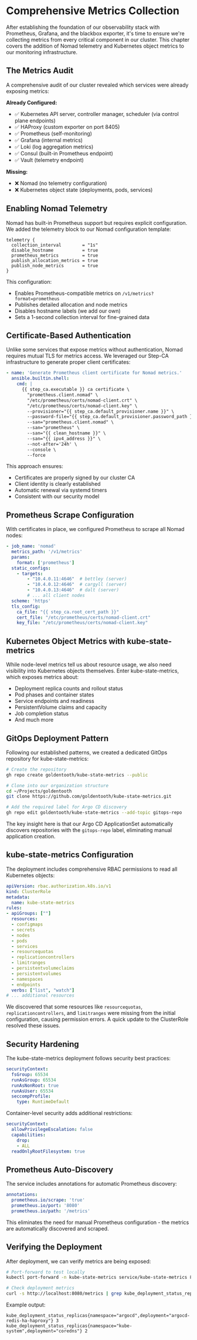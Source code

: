 # Comprehensive Metrics Collection

After establishing the foundation of our observability stack with Prometheus, Grafana, and the blackbox exporter, it's time to ensure we're collecting metrics from every critical component in our cluster. This chapter covers the addition of Nomad telemetry and Kubernetes object metrics to our monitoring infrastructure.

## The Metrics Audit

A comprehensive audit of our cluster revealed which services were already exposing metrics:

**Already Configured:**
- ✅ Kubernetes API server, controller manager, scheduler (via control plane endpoints)
- ✅ HAProxy (custom exporter on port 8405)
- ✅ Prometheus (self-monitoring)
- ✅ Grafana (internal metrics)
- ✅ Loki (log aggregation metrics)
- ✅ Consul (built-in Prometheus endpoint)
- ✅ Vault (telemetry endpoint)

**Missing:**
- ❌ Nomad (no telemetry configuration)
- ❌ Kubernetes object state (deployments, pods, services)

## Enabling Nomad Telemetry

Nomad has built-in Prometheus support but requires explicit configuration. We added the telemetry block to our Nomad configuration template:

```hcl
telemetry {
  collection_interval        = "1s"
  disable_hostname           = true
  prometheus_metrics         = true
  publish_allocation_metrics = true
  publish_node_metrics       = true
}
```

This configuration:
- Enables Prometheus-compatible metrics on `/v1/metrics?format=prometheus`
- Publishes detailed allocation and node metrics
- Disables hostname labels (we add our own)
- Sets a 1-second collection interval for fine-grained data

## Certificate-Based Authentication

Unlike some services that expose metrics without authentication, Nomad requires mutual TLS for metrics access. We leveraged our Step-CA infrastructure to generate proper client certificates:

```yaml
- name: 'Generate Prometheus client certificate for Nomad metrics.'
  ansible.builtin.shell:
    cmd: |
      {{ step_ca.executable }} ca certificate \
        "prometheus.client.nomad" \
        "/etc/prometheus/certs/nomad-client.crt" \
        "/etc/prometheus/certs/nomad-client.key" \
        --provisioner="{{ step_ca.default_provisioner.name }}" \
        --password-file="{{ step_ca.default_provisioner.password_path }}" \
        --san="prometheus.client.nomad" \
        --san="prometheus" \
        --san="{{ clean_hostname }}" \
        --san="{{ ipv4_address }}" \
        --not-after='24h' \
        --console \
        --force
```

This approach ensures:
- Certificates are properly signed by our cluster CA
- Client identity is clearly established
- Automatic renewal via systemd timers
- Consistent with our security model

## Prometheus Scrape Configuration

With certificates in place, we configured Prometheus to scrape all Nomad nodes:

```yaml
- job_name: 'nomad'
  metrics_path: '/v1/metrics'
  params:
    format: ['prometheus']
  static_configs:
    - targets:
        - "10.4.0.11:4646"  # bettley (server)
        - "10.4.0.12:4646"  # cargyll (server)
        - "10.4.0.13:4646"  # dalt (server)
        # ... all client nodes
  scheme: 'https'
  tls_config:
    ca_file: "{{ step_ca.root_cert_path }}"
    cert_file: "/etc/prometheus/certs/nomad-client.crt"
    key_file: "/etc/prometheus/certs/nomad-client.key"
```

## Kubernetes Object Metrics with kube-state-metrics

While node-level metrics tell us about resource usage, we also need visibility into Kubernetes objects themselves. Enter kube-state-metrics, which exposes metrics about:

- Deployment replica counts and rollout status
- Pod phases and container states
- Service endpoints and readiness
- PersistentVolume claims and capacity
- Job completion status
- And much more

## GitOps Deployment Pattern

Following our established patterns, we created a dedicated GitOps repository for kube-state-metrics:

```bash
# Create the repository
gh repo create goldentooth/kube-state-metrics --public

# Clone into our organization structure
cd ~/Projects/goldentooth
git clone https://github.com/goldentooth/kube-state-metrics.git

# Add the required label for Argo CD discovery
gh repo edit goldentooth/kube-state-metrics --add-topic gitops-repo
```

The key insight here is that our Argo CD ApplicationSet automatically discovers repositories with the `gitops-repo` label, eliminating manual application creation.

## kube-state-metrics Configuration

The deployment includes comprehensive RBAC permissions to read all Kubernetes objects:

```yaml
apiVersion: rbac.authorization.k8s.io/v1
kind: ClusterRole
metadata:
  name: kube-state-metrics
rules:
- apiGroups: [""]
  resources:
  - configmaps
  - secrets
  - nodes
  - pods
  - services
  - resourcequotas
  - replicationcontrollers
  - limitranges
  - persistentvolumeclaims
  - persistentvolumes
  - namespaces
  - endpoints
  verbs: ["list", "watch"]
# ... additional resources
```

We discovered that some resources like `resourcequotas`, `replicationcontrollers`, and `limitranges` were missing from the initial configuration, causing permission errors. A quick update to the ClusterRole resolved these issues.

## Security Hardening

The kube-state-metrics deployment follows security best practices:

```yaml
securityContext:
  fsGroup: 65534
  runAsGroup: 65534
  runAsNonRoot: true
  runAsUser: 65534
  seccompProfile:
    type: RuntimeDefault
```

Container-level security adds additional restrictions:

```yaml
securityContext:
  allowPrivilegeEscalation: false
  capabilities:
    drop:
    - ALL
  readOnlyRootFilesystem: true
```

## Prometheus Auto-Discovery

The service includes annotations for automatic Prometheus discovery:

```yaml
annotations:
  prometheus.io/scrape: 'true'
  prometheus.io/port: '8080'
  prometheus.io/path: '/metrics'
```

This eliminates the need for manual Prometheus configuration - the metrics are automatically discovered and scraped.

## Verifying the Deployment

After deployment, we can verify metrics are being exposed:

```bash
# Port-forward to test locally
kubectl port-forward -n kube-state-metrics service/kube-state-metrics 8080:8080

# Check deployment metrics
curl -s http://localhost:8080/metrics | grep kube_deployment_status_replicas
```

Example output:
```
kube_deployment_status_replicas{namespace="argocd",deployment="argocd-redis-ha-haproxy"} 3
kube_deployment_status_replicas{namespace="kube-system",deployment="coredns"} 2
```
